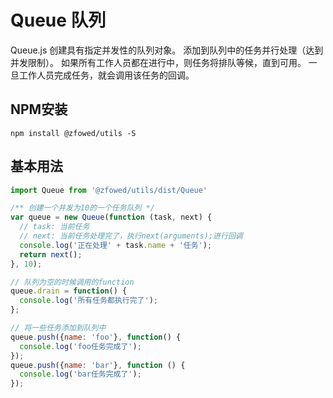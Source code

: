# Queue 队列

Queue.js 创建具有指定并发性的队列对象。 添加到队列中的任务并行处理（达到并发限制）。 如果所有工作人员都在进行中，则任务将排队等候，直到可用。 一旦工作人员完成任务，就会调用该任务的回调。

## NPM安装

```shell
npm install @zfowed/utils -S
```

## 基本用法

```javascript
import Queue from '@zfowed/utils/dist/Queue'
```

```javascript
/** 创建一个并发为10的一个任务队列 */
var queue = new Queue(function (task, next) {
  // task: 当前任务
  // next: 当前任务处理完了，执行next(arguments);进行回调
  console.log('正在处理' + task.name + '任务');
  return next();
}, 10);

// 队列为空的时候调用的function
queue.drain = function() {
  console.log('所有任务都执行完了');
};

// 将一些任务添加到队列中
queue.push({name: 'foo'}, function() {
  console.log('foo任务完成了');
});
queue.push({name: 'bar'}, function () {
  console.log('bar任务完成了');
});
```
